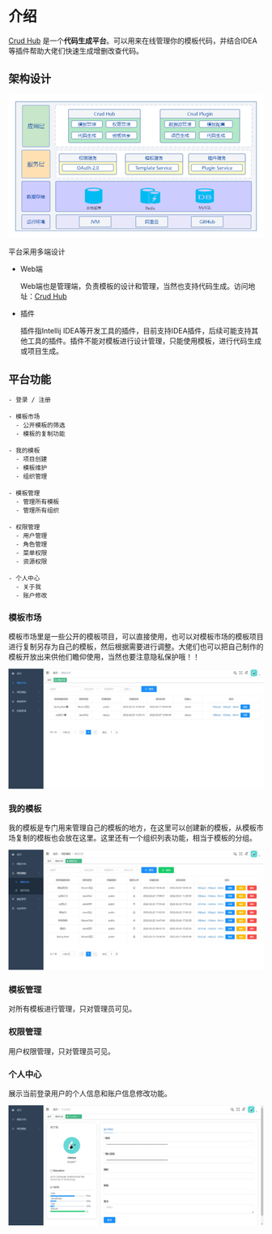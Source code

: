 # 介绍

[Crud Hub](https://crud-hub.top/) 是一个**代码生成平台**。可以用来在线管理你的模板代码，并结合IDEA等插件帮助大佬们快速生成增删改查代码。

## 架构设计

![架构设计图](./jgsj.png)

平台采用多端设计

- Web端

  Web端也是管理端，负责模板的设计和管理，当然也支持代码生成。访问地址：[Crud Hub](https://crud-hub.top/)  
- 插件

  插件指Intellij IDEA等开发工具的插件，目前支持IDEA插件，后续可能支持其他工具的插件。插件不能对模板进行设计管理，只能使用模板，进行代码生成或项目生成。


## 平台功能

```
- 登录 / 注册

- 模板市场
  - 公开模板的筛选
  - 模板的复制功能

- 我的模板
  - 项目创建
  - 模板维护
  - 组织管理

- 模板管理
  - 管理所有模板
  - 管理所有组织

- 权限管理
  - 用户管理
  - 角色管理
  - 菜单权限
  - 资源权限

- 个人中心
  - 关于我
  - 账户修改
```

### 模板市场

模板市场里是一些公开的模板项目，可以直接使用，也可以对模板市场的模板项目进行复制另存为自己的模板，然后根据需要进行调整。大佬们也可以把自己制作的模板开放出来供他们瞻仰使用，当然也要注意隐私保护哦！！

![模板市场列表图](./mbsc.jpg)

### 我的模板

我的模板是专门用来管理自己的模板的地方，在这里可以创建新的模板，从模板市场复制的模板也会放在这里。这里还有一个组织列表功能，相当于模板的分组。

![我的模板列表图](./wdmb.jpg)

### 模板管理

对所有模板进行管理，只对管理员可见。

### 权限管理

用户权限管理，只对管理员可见。

### 个人中心

展示当前登录用户的个人信息和账户信息修改功能。

![个人中心图](./grzx.jpg)